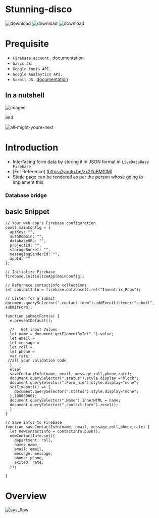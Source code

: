 # Stunning-disco

![download](https://user-images.githubusercontent.com/67428572/163595229-3f5ec050-823c-4a38-b7d7-a494af5dd962.png)
![download](https://user-images.githubusercontent.com/67428572/163595248-3e01628b-29e9-4af8-9728-88d41eab00a9.png)
![download](https://user-images.githubusercontent.com/67428572/163595272-5fc832ea-436c-4ef4-acae-241241f0d9bc.png)


# Prequisite

- `Firebase account.` [documentation](https://firebase.google.com/docs?authuser=0&hl=en)
- `basic JS.`
- `Google fonts API.`
- `Google Analaytics API.`
- `Scroll JS.` [documentation](https://scrollrevealjs.org/)

## In a nutshell
![images](https://user-images.githubusercontent.com/67428572/163597389-bb0c7c56-91e5-4599-ac12-ee59247a1217.jpg)

and

![all-might-youre-next](https://user-images.githubusercontent.com/67428572/163597542-d518abed-bbc9-4e13-b785-7cf2418eed51.gif)


# Introduction

- Interfacing form data by storing it in JSON format in `LiveDataBase Firebase`
- [For Reference] (https://youtu.be/zx2YoBMfflM)
-  Static page can be rendered as per the person whose going to implement this

### Database bridge
## basic Snippet
```
// Your web app's Firebase configuration
const mainConfig = {
  apiKey: "",
  authDomain: "",
  databaseURL: "",
  projectId: "",
  storageBucket: "",
  messagingSenderId: "",
  appId: ""
};

// Initialize Firebase
firebase.initializeApp(mainConfig);

// Refernece contactInfo collections
let contactInfo = firebase.database().ref("Inventrix_Regs");

// Listen for a submit
document.querySelector(".contact-form").addEventListener("submit", submitForm);

function submitForm(e) {
  e.preventDefault();

  //   Get input Values
  let name = document.getElementById(" ").value;
  let email = 
  let message = 
  let roll = 
  let phone = 
  var rate;
 //all your validation code
  }
  else{
  saveContactInfo(name, email, message,roll,phone,rate);
  document.querySelector(".status").style.display ="block";
  document.querySelector(".Form_hid").style.display="none";
  setTimeout(() => {
    document.querySelector(".status").style.display="none";
  },10006900);
  document.querySelector(".Name").innerHTML = name;
  document.querySelector(".contact-form").reset();
  }
}

// Save infos to Firebase
function saveContactInfo(name, email, message,roll,phone,rate) {
  let newContactInfo = contactInfo.push();
  newContactInfo.set({
    department: roll,
    name: name,
    email: email,
    message: message,
    phone: phone,
    exited: rate,
  });

}
```

# Overview

![sys_flow](https://user-images.githubusercontent.com/67428572/145678966-fb2afd11-97ba-4ef2-b298-5e503a30ada5.png)
